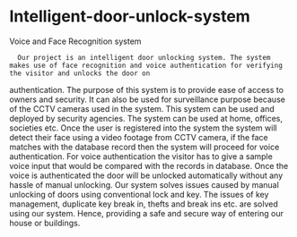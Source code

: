 # Intelligent-door-unlock-system
Voice and Face Recognition system

      Our project is an intelligent door unlocking system. The system makes use of face recognition and voice authentication for verifying the visitor and unlocks the door on
authentication. The purpose of this system is to provide ease of access to owners and security. It can also be used for surveillance purpose because of the CCTV cameras used
in the system. This system can be used and deployed by security agencies. The system can be used at home, offices, societies etc. Once the user is registered into the system 
the system will detect their face using a video footage from CCTV camera, if the face matches with the database record then the system will proceed for voice authentication.
For voice authentication the visitor has to give a sample voice input that would be compared with the records in database. Once the voice is authenticated the door will be
unlocked automatically without any hassle of manual unlocking. Our system solves issues caused by manual unlocking of doors using conventional lock and key. The issues of key
management, duplicate key break in, thefts and break ins etc. are solved using our system. Hence, providing a safe and secure way of entering our house or buildings.
